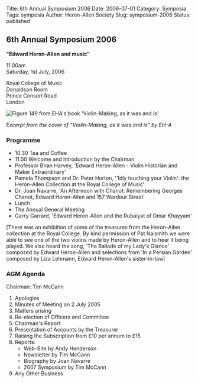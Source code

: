 Title: 6th Annual Symposium 2006
Date: 2006-07-01
Category: Symposia
Tags: symposia
Author: Heron-Allen Society
Slug: symposium-2006
Status: published

## 6th Annual Symposium 2006

**"Edward Heron-Allen and music"**

11.00am  
Saturday, 1st July, 2006

Royal College of Music  
Donaldson Room  
Prince Consort Road  
London

![Figure 149 from EHA's book 'Violin-Making, as it was and is'](/images/symposia/cover-volin-making2.jpg)

*Excerpt from the cover of "Violin-Making, as it was and is" by EH-A*

### Programme

- 10.30 Tea and Coffee
- 11.00 Welcome and Introduction by the Chairman
- Professor Brian Harvey, 'Edward Heron-Allen - Violin Historian and Maker Extraordinary'
- Pamela Thompson and Dr. Peter Horton, ''Idly touching your Violin': the Heron-Allen Collection at the Royal College of Music'
- Dr. Joan Navarre, 'An Afternoon with Chanot: Remembering Georges Chanot, Edward Heron-Allen and 157 Wardour Street'
- Lunch
- The Annual General Meeting
- Garry Garrard, 'Edward Heron-Allen and the Rubaiyat of Omar Khayyam'

[There was an exhibition of some of the treasures from the Heron-Allen collection at the Royal College. By kind permission of Pat Naismith we were able to see one of the two violins made by Heron-Allen and to hear it being played. We also heard the song, 'The Ballade of my Lady's Glance' composed by Edward Heron-Allen and selections from 'In a Persian Garden' composed by Liza Lehmann, Edward Heron-Allen's sister-in-law]

### AGM Agenda

Chairman: Tim McCann

1. Apologies
2. Minutes of Meeting on 2 July 2005
3. Matters arising
4. Re-election of Officers and Committee
5. Chairman's Report
6. Presentation of Accounts by the Treasurer
7. Raising the Subscription from £10 per annum to £15
8. Reports:
   - Web-Site by Andy Henderson
   - Newsletter by Tim McCann
   - Biography by Joan Navarre
   - 2007 Symposium by Tim McCann
9. Any Other Business
